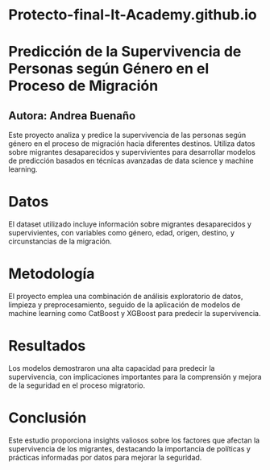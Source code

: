# Protecto-final-It-Academy.github.io

# Predicción de la Supervivencia de Personas según Género en el Proceso de Migración

## Autora: Andrea Buenaño

Este proyecto analiza y predice la supervivencia de las personas según género en el proceso de migración hacia diferentes destinos. Utiliza datos sobre migrantes desaparecidos y supervivientes para desarrollar modelos de predicción basados en técnicas avanzadas de data science y machine learning.

# Datos
El dataset utilizado incluye información sobre migrantes desaparecidos y supervivientes, con variables como género, edad, origen, destino, y circunstancias de la migración.

# Metodología
El proyecto emplea una combinación de análisis exploratorio de datos, limpieza y preprocesamiento, seguido de la aplicación de modelos de machine learning como CatBoost y XGBoost para predecir la supervivencia.

# Resultados
Los modelos demostraron una alta capacidad para predecir la supervivencia, con implicaciones importantes para la comprensión y mejora de la seguridad en el proceso migratorio.

# Conclusión
Este estudio proporciona insights valiosos sobre los factores que afectan la supervivencia de los migrantes, destacando la importancia de políticas y prácticas informadas por datos para mejorar la seguridad.
